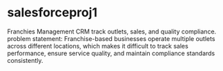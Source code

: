# salesforceproj1
Franchies Management CRM track outlets, sales, and quality compliance.
problem statement: Franchise-based businesses operate multiple outlets across different locations, which makes it difficult to track sales performance, ensure service quality, and maintain compliance standards consistently.
